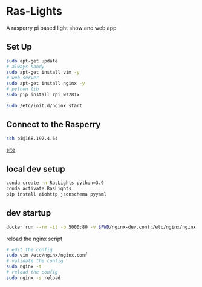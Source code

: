 # Ras-Lights

A rasperry pi based light show and web app

## Set Up

```sh
sudo apt-get update
# always handy
sudo apt-get install vim -y
# web server
sudo apt-get install nginx -y
# python lib
sudo pip install rpi_ws281x
```

```sh
sudo /etc/init.d/nginx start
```

## Connect to the Rasperry

```sh
ssh pi@168.192.4.64
```

[site](http://168.192.4.64/)

## local dev setup

```sh
conda create -n RasLights python=3.9
conda activate RasLights
pip install aiohttp jsonschema pyyaml
```

## dev startup

```sh
docker run --rm -it -p 5000:80 -v $PWD/nginx-dev.conf:/etc/nginx/nginx.conf nginx
```

reload the nginx script

```sh
# edit the config
sudo vim /etc/nginx/nginx.conf
# validate the config
sudo nginx -t
# reload the config
sudo nginx -s reload
```
